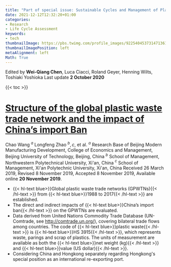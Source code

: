 ```yaml
---
title: "Part of special issue: Sustainable Cycles and Management of Plastics (May 2019 to Oct 2020)"
date: 2021-12-12T12:32:20+01:00
categories:
- Research
- Life Cycle Assessment
keywords:
- tech
thumbnailImage: https://pbs.twimg.com/profile_images/922540453731471361/iom5zmuY_400x400.jpg
thumbnailImagePosition: left
metaAlignment: left
Math: True
---
```

Edited by **Wei-Qiang Chen**, Luca Ciacci, Roland Geyer, Henning Wilts, Toshiaki Yoshioka
Last update **2 October 2020**
<!--more-->
{{< toc >}}

# [Structure of the global plastic waste trade network and the impact of China’s import Ban](https://www.sciencedirect.com/science/article/pii/S0921344919304975?via%3Dihub)
Chao Wang $^a$ Longfeng Zhao $^b,c$, et al.
$^a$ Research Base of Beijing Modern Manufacturing Development, College of Economics and Management, Beijing University of Technology, Beijing, China
$^b$ School of Management, Northwestern Polytechnical University, Xi'an, China
$^c$ School of Management, Xi'an Polytechnic University, Xi'an, China
Received 26 March 2019, Revised 8 November 2019, Accepted 8 November 2019, Available online **20 November 2019**.

* {{< hl-text blue>}}Global plastic waste trade networks (GPWTNs){{< /hl-text >}} from {{< hl-text blue>}}1988 to 2017{{< /hl-text >}} are established.
* The direct and indirect impacts of {{< hl-text blue>}}China’s import ban{{< /hl-text >}} on the GPWTNs are evaluated.
* Data derived from United Nations Commodity Trade Database (UN-Comtrade, see http://comtrade.un.org/), covering bilateral trade flows among countries. The code of {{< hl-text blue>}}plastic waste{{< /hl-text >}} is {{< hl-text blue>}}HS 3915{{< /hl-text >}}, which represents waste, parings and scrap of plastics. The units of measurement are available as both the {{< hl-text blue>}}net weight (kg){{< /hl-text >}} and {{< hl-text blue>}}value (US dollar){{< /hl-text >}}.
* Considering China and Hongkong separately regarding Hongkong's special position as an international re-exporting port.  
